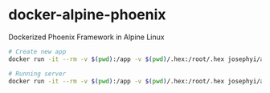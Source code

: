 # docker-alpine-phoenix
Dockerized Phoenix Framework in Alpine Linux

```` sh
# Create new app
docker run -it --rm -v $(pwd):/app -v $(pwd)/.hex:/root/.hex josephyi/alpine-phoenix mix phoenix.new /app --app=your_app_name

# Running server
docker run -it --rm -v $(pwd):/app -v $(pwd)/.hex:/root/.hex josephyi/alpine-phoenix mix phoenix.server
````
